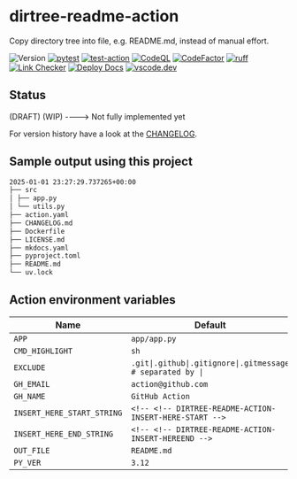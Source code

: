 # dirtree-readme-action

Copy directory tree into file, e.g. README.md, instead of manual effort.

![Version](https://img.shields.io/badge/version-0.2.1-8A2BE2)
[![pytest](https://github.com/qte77/dirtree-readme-action/actions/workflows/pytest.yaml/badge.svg)](https://github.com/qte77/dirtree-readme-action/actions/workflows/pytest.yaml)
[![test-action](https://github.com/qte77/dirtree-readme-action/actions/workflows/test-dirtree-readme-action.yaml/badge.svg)](https://github.com/qte77/dirtree-readme-action/actions/workflows/test-dirtree-readme-action.yaml)
[![CodeQL](https://github.com/qte77/dirtree-readme-action/actions/workflows/codeql.yaml/badge.svg)](https://github.com/qte77/dirtree-readme-action/actions/workflows/codeql.yaml)
[![CodeFactor](https://www.codefactor.io/repository/github/qte77/dirtree-readme-action/badge)](https://www.codefactor.io/repository/github/qte77/dirtree-readme-action)
[![ruff](https://github.com/qte77/dirtree-readme-action/actions/workflows/ruff.yaml/badge.svg)](https://github.com/qte77/dirtree-readme-action/actions/workflows/ruff.yaml)
[![Link Checker](https://github.com/qte77/dirtree-readme-action/actions/workflows/links-fail-fast.yaml/badge.svg)](https://github.com/qte77/dirtree-readme-action/actions/workflows/links-fail-fast.yaml)
[![Deploy Docs](https://github.com/qte77/dirtree-readme-action/actions/workflows/generate-deploy-mkdocs-ghpages.yaml/badge.svg)](https://github.com/qte77/dirtree-readme-action/actions/workflows/generate-deploy-mkdocs-ghpages.yaml)
[![vscode.dev](https://img.shields.io/static/v1?logo=visualstudiocode&label=&message=vscode.dev&labelColor=2c2c32&color=007acc&logoColor=007acc)](https://vscode.dev/github/qte77/dirtree-readme-action)

## Status

(DRAFT) (WIP) ----> Not fully implemented yet

For version history have a look at the [CHANGELOG](CHANGELOG.md).

## Sample output using this project

<!-- DIRTREE-README-ACTION-INSERT-HERE-START -->
```sh
2025-01-01 23:27:29.737265+00:00
├── src
│ ├── app.py
│ └── utils.py
├── action.yaml
├── CHANGELOG.md
├── Dockerfile
├── LICENSE.md
├── mkdocs.yaml
├── pyproject.toml
├── README.md
└── uv.lock
```
<!-- DIRTREE-README-ACTION-INSERT-HERE-END -->

## Action environment variables

| Name | Default |
| - | - |
| `APP` | `app/app.py` |
| `CMD_HIGHLIGHT` | `sh` |
| `EXCLUDE` | `.git\|.github\|.gitignore\|.gitmessage # separated by \|` |
| `GH_EMAIL` | `action@github.com` |
| `GH_NAME` | `GitHub Action` |
| `INSERT_HERE_START_STRING` | `<!-- <!-- DIRTREE-README-ACTION-INSERT-HERE-START -->` |
| `INSERT_HERE_END_STRING` | `<!-- <!-- DIRTREE-README-ACTION-INSERT-HEREEND -->` |
| `OUT_FILE` | `README.md` |
| `PY_VER` | `3.12` |

